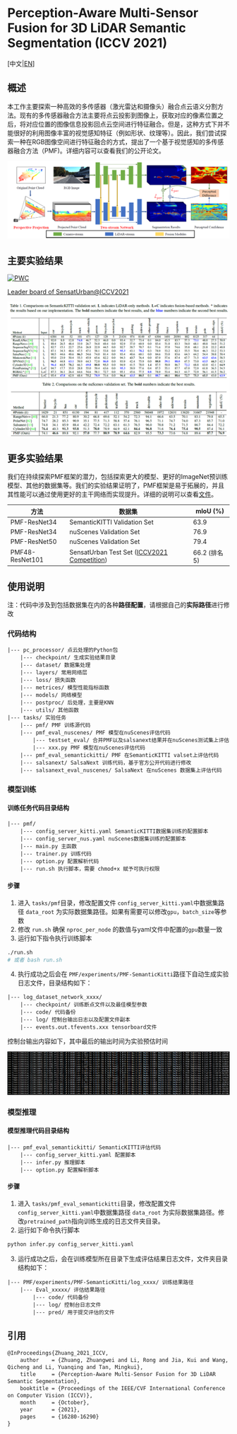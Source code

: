 # Perception-Aware Multi-Sensor Fusion for 3D LiDAR Semantic Segmentation (ICCV 2021)

[中文|[EN](./README_en.md)]

## 概述

本工作主要探索一种高效的多传感器（激光雷达和摄像头）融合点云语义分割方法。现有的多传感器融合方法主要将点云投影到图像上，获取对应的像素位置之后，将对应位置的图像信息投影回点云空间进行特征融合。但是，这种方式下并不能很好的利用图像丰富的视觉感知特征（例如形状、纹理等）。因此，我们尝试探索一种在RGB图像空间进行特征融合的方式，提出了一个基于视觉感知的多传感器融合方法（PMF)。详细内容可以查看我们的公开论文。

![image-20211013141408045](assets/image-20211013141408045.png)

## 主要实验结果

[![PWC](https://img.shields.io/endpoint.svg?url=https://paperswithcode.com/badge/perception-aware-multi-sensor-fusion-for-3d/lidar-semantic-segmentation-on-nuscenes)](https://paperswithcode.com/sota/lidar-semantic-segmentation-on-nuscenes?p=perception-aware-multi-sensor-fusion-for-3d)

[Leader board of SensatUrban@ICCV2021](https://competitions.codalab.org/competitions/31519#results)

![image-20211013144333265](assets/image-20211013144333265.png)

## 更多实验结果

我们在持续探索PMF框架的潜力，包括探索更大的模型、更好的ImageNet预训练模型、其他的数据集等。我们的实验结果证明了，PMF框架是易于拓展的，并且其性能可以通过使用更好的主干网络而实现提升。详细的说明可以查看[文件](./more_experiment_config.md)。

| 方法            | 数据集                                                       | mIoU (%)      |
| --------------- | ------------------------------------------------------------ | ------------- |
| PMF-ResNet34    | SemanticKITTI Validation Set                                 | 63.9          |
| PMF-ResNet34    | nuScenes Validation Set                                      | 76.9          |
| PMF-ResNet50    | nuScenes Validation Set                                      | 79.4          |
| PMF48-ResNet101 | SensatUrban Test Set ([ICCV2021 Competition](https://competitions.codalab.org/competitions/31519#results)) | 66.2 (排名 5) |



## 使用说明

注：代码中涉及到包括数据集在内的各种**路径配置**，请根据自己的**实际路径**进行修改

### 代码结构

```
|--- pc_processor/ 点云处理的Python包
	|--- checkpoint/ 生成实验结果目录
	|--- dataset/ 数据集处理
	|--- layers/ 常用网络层
	|--- loss/ 损失函数
	|--- metrices/ 模型性能指标函数
	|--- models/ 网络模型
	|--- postproc/ 后处理，主要是KNN
	|--- utils/ 其他函数
|--- tasks/ 实验任务
	|--- pmf/ PMF 训练源代码
	|--- pmf_eval_nuscenes/ PMF 模型在nuScenes评估代码
		|--- testset_eval/ 合并PMF以及salsanext结果并在nuScenes测试集上评估
		|--- xxx.py PMF 模型在nuScenes评估代码
	|--- pmf_eval_semantickitti/ PMF 在SemanticKITTI valset上评估代码
	|--- salsanext/ SalsaNext 训练代码，基于官方公开代码进行修改
	|--- salsanext_eval_nuscenes/ SalsaNext 在nuScenes 数据集上评估代码
```



### 模型训练

#### 训练任务代码目录结构

```
|--- pmf/
	|--- config_server_kitti.yaml SemanticKITTI数据集训练的配置脚本
	|--- config_server_nus.yaml nuScenes数据集训练的配置脚本
	|--- main.py 主函数
	|--- trainer.py 训练代码
	|--- option.py 配置解析代码
	|--- run.sh 执行脚本，需要 chmod+x 赋予可执行权限
```

#### 步骤

1. 进入 `tasks/pmf`目录，修改配置文件 `config_server_kitti.yaml`中数据集路径 `data_root` 为实际数据集路径。如果有需要可以修改`gpu`，`batch_size`等参数
2. 修改 `run.sh` 确保 `nproc_per_node` 的数值与yaml文件中配置的`gpu`数量一致
3. 运行如下指令执行训练脚本

```bash
./run.sh
# 或者 bash run.sh
```

4. 执行成功之后会在 `PMF/experiments/PMF-SemanticKitti`路径下自动生成实验日志文件，目录结构如下：

```
|--- log_dataset_network_xxxx/
	|--- checkpoint/ 训练断点文件以及最佳模型参数
	|--- code/ 代码备份
	|--- log/ 控制台输出日志以及配置文件副本
	|--- events.out.tfevents.xxx tensorboard文件
```

控制台输出内容如下，其中最后的输出时间为实验预估时间

![image-20211013152939956](assets/image-20211013152939956.png)

### 模型推理

#### 模型推理代码目录结构

```
|--- pmf_eval_semantickitti/ SemanticKITTI评估代码
	|--- config_server_kitti.yaml 配置脚本
	|--- infer.py 推理脚本
	|--- option.py 配置解析脚本
```

#### 步骤

1. 进入 `tasks/pmf_eval_semantickitti`目录，修改配置文件 `config_server_kitti.yaml`中数据集路径 `data_root` 为实际数据集路径。修改`pretrained_path`指向训练生成的日志文件夹目录。
2. 运行如下命令执行脚本

```bash
python infer.py config_server_kitti.yaml
```

3. 运行成功之后，会在训练模型所在目录下生成评估结果日志文件，文件夹目录结构如下：

```
|--- PMF/experiments/PMF-SemanticKitti/log_xxxx/ 训练结果路径
	|--- Eval_xxxxx/ 评估结果路径
		|--- code/ 代码备份
		|--- log/ 控制台日志文件
		|--- pred/ 用于提交评估的文件
```

## 引用

```
@InProceedings{Zhuang_2021_ICCV,
    author    = {Zhuang, Zhuangwei and Li, Rong and Jia, Kui and Wang, Qicheng and Li, Yuanqing and Tan, Mingkui},
    title     = {Perception-Aware Multi-Sensor Fusion for 3D LiDAR Semantic Segmentation},
    booktitle = {Proceedings of the IEEE/CVF International Conference on Computer Vision (ICCV)},
    month     = {October},
    year      = {2021},
    pages     = {16280-16290}
}
```





